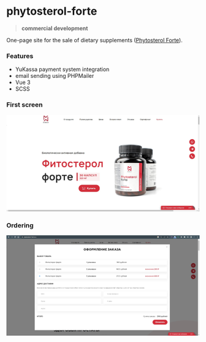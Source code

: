 # phytosterol-forte

> **commercial development**


One-page site for the sale of dietary supplements ([Phytosterol Forte](https://phytosterol-forte.ru/)).

### Features
- YuKassa payment system integration
- email sending using PHPMailer
- Vue 3
- SCSS

### First screen
![First screen](screenshots/phytosterol-forte-01.jpg)

### Ordering
![Ordering](screenshots/phytosterol-forte-02.jpg)
